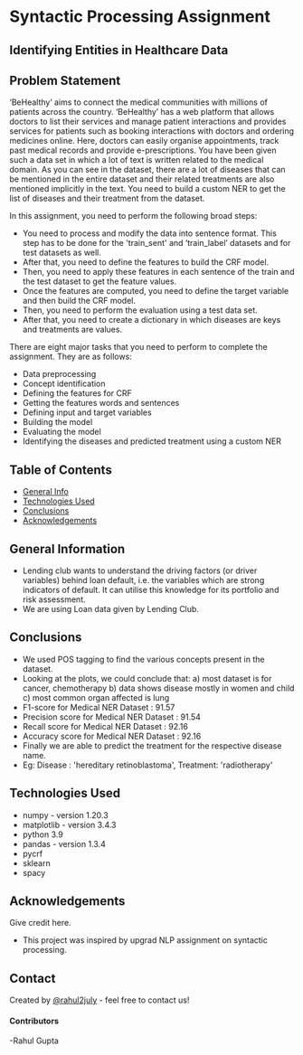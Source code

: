 # Syntactic Processing Assignment

## Identifying Entities in Healthcare Data
## Problem Statement
‘BeHealthy’ aims to connect the medical communities with millions of patients across the country.  ‘BeHealthy’ has a web platform that allows doctors to list their services and manage patient interactions and provides services for patients such as booking interactions with doctors and ordering medicines online. Here, doctors can easily organise appointments, track past medical records and provide e-prescriptions. You have been given such a data set in which a lot of text is written related to the medical domain.  As you can see in the dataset, there are a lot of diseases that can be mentioned in the entire dataset and their related treatments are also mentioned implicitly in the text. You need to build a custom NER to get the list of diseases and their treatment from the dataset.

In this assignment, you need to perform the following broad steps:
- You need to process and modify the data into sentence format. This step has to be done for the 'train_sent' and ‘train_label’ datasets and for test datasets as well.
- After that, you need to define the features to build the CRF model.
- Then, you need to apply these features in each sentence of the train and the test dataset to get the feature values.
- Once the features are computed, you need to define the target variable and then build the CRF model.
- Then, you need to perform the evaluation using a test data set.
- After that, you need to create a dictionary in which diseases are keys and treatments are values.

There are eight major tasks that you need to perform to complete the assignment. They are as follows:
- Data preprocessing
- Concept identification
- Defining the features for CRF
- Getting the features words and sentences
- Defining input and target variables
- Building the model
- Evaluating the model
- Identifying the diseases and predicted treatment using a custom NER


## Table of Contents
* [General Info](#general-information)
* [Technologies Used](#technologies-used)
* [Conclusions](#conclusions)
* [Acknowledgements](#acknowledgements)

<!-- You can include any other section that is pertinent to your problem -->

## General Information
- Lending club wants to understand the driving factors (or driver variables) behind loan default, i.e. the variables which are strong indicators of default.  It can utilise this knowledge for its portfolio and risk assessment. 
- We are using Loan data given by Lending Club.

<!-- You don't have to answer all the questions - just the ones relevant to your project. -->

## Conclusions
- We used POS tagging to find the various concepts present in the dataset. 
- Looking at the plots, we could conclude that:
a) most dataset is for cancer, chemotherapy
b) data shows disease mostly in women and child
c) most common organ affected is lung
- F1-score for Medical NER Dataset : 91.57
- Precision score for Medical NER Dataset : 91.54
- Recall score for Medical NER Dataset : 92.16
- Accuracy score for Medical NER Dataset : 92.16
- Finally we are able to predict the treatment for the respective disease name. 
- Eg: Disease : 'hereditary retinoblastoma', Treatment: 'radiotherapy'


<!-- You don't have to answer all the questions - just the ones relevant to your project. -->


## Technologies Used
- numpy - version 1.20.3
- matplotlib - version 3.4.3
- python 3.9
- pandas - version 1.3.4
- pycrf
- sklearn
- spacy

<!-- As the libraries versions keep on changing, it is recommended to mention the version of library used in this project -->

## Acknowledgements
Give credit here.
- This project was inspired by upgrad NLP assignment on syntactic processing.


## Contact
Created by [@rahul2july](https://github.com/rahul2july) - feel free to contact us!

#### Contributors
-Rahul Gupta

<!-- Optional -->
<!-- ## License -->
<!-- This project is open source and available under the [... License](). -->

<!-- You don't have to include all sections - just the one's relevant to your project -->
